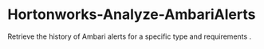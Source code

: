 # Hortonworks-Analyze-AmbariAlerts
Retrieve the history of Ambari alerts for a specific type and requirements .
